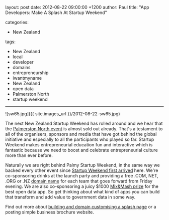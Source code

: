 layout: post
date: 2012-08-22 09:00:00 +1200
author: Paul
title: "App Developers: Make A Splash At Startup Weekend"

categories:
  - New Zealand

tags:
  - New Zealand
  - local
  - developer
  - domains
  - entrepreneurship
  - iwantmyname
  - New Zealand
  - open data
  - Palmerston North
  - startup weekend

----

![sw65.jpg]({{ site.images_url }}/2012-08-22-sw65.jpg)

The next New Zealand Startup Weekend has rolled around and we hear that the [Palmerston North event](http://palmynorth.startupweekend.org/) is almost sold out already. That's a testament to all of the organisers, sponsors and media that have got behind the global initiative and especially to all the participants who played so far. Startup Weekend makes entrepreneurial education fun and interactive which is fantastic because we need to boost and celebrate entrepreneurial culture more than ever before.

Naturally we are right behind Palmy Startup Weekend, in the same way we backed every other event since [Startup Weekend first arrived](http://unlimited.co.nz/unlimited.nsf/leadership/the-2012-influencers-the-hustler) here. We're co-sponsoring drinks at the launch party and providing a free .COM, NET, .ORG or .NZ [domain name](https://iwantmyname.co.nz/domains) for each team that goes forward from Friday evening. We are also co-sponsoring a juicy $1000 [Mix&Mash prize](http://www.mixandmash.org.nz/competitions) for the best open data app. So get thinking about what kind of apps you can build that transform and add value to government data in some way. 

Find out more about [building and domain customising a splash page](https://iwantmyname.co.nz/services/website-builder/) or a posting simple business brochure website.
